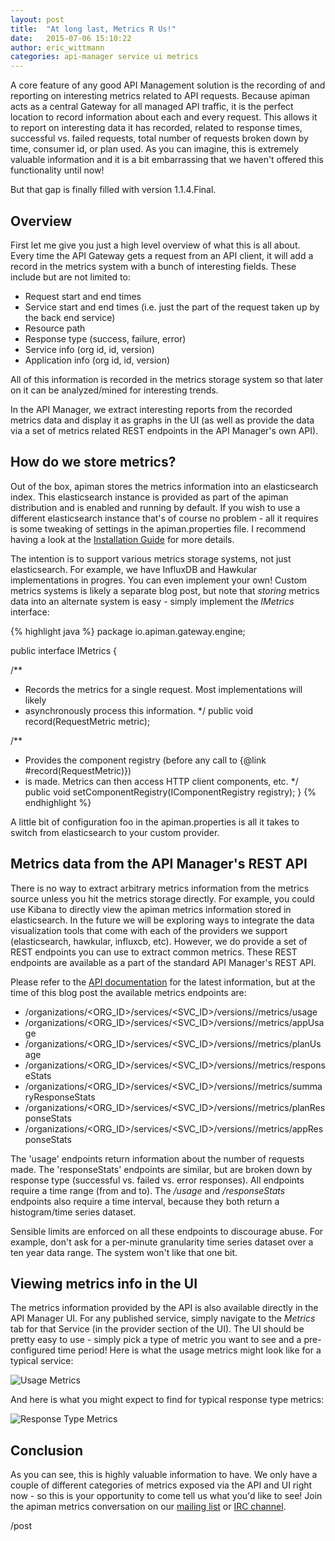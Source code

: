 ```yaml
---
layout: post
title:  "At long last, Metrics R Us!"
date:   2015-07-06 15:10:22
author: eric_wittmann
categories: api-manager service ui metrics
---
```

A core feature of any good API Management solution is the recording of and reporting on
interesting metrics related to API requests.  Because apiman acts as a central Gateway
for all managed API traffic, it is the perfect location to record information about each
and every request.  This allows it to report on interesting data it has recorded, related
to response times, successful vs. failed requests, total number of requests broken down
by time, consumer id, or plan used.  As you can imagine, this is extremely valuable
information and it is a bit embarrassing that we haven't offered this functionality until
now!

But that gap is finally filled with version 1.1.4.Final.

<!--more-->

## Overview
First let me give you just a high level overview of what this is all about.  Every time
the API Gateway gets a request from an API client, it will add a record in the metrics
system with a bunch of interesting fields.  These include but are not limited to:

* Request start and end times
* Service start and end times (i.e. just the part of the request taken up by the back end service)
* Resource path
* Response type (success, failure, error)
* Service info (org id, id, version)
* Application info (org id, id, version)

All of this information is recorded in the metrics storage system so that later on it
can be analyzed/mined for interesting trends.

In the API Manager, we extract interesting reports from the recorded metrics data and
display it as graphs in the UI (as well as provide the data via a set of metrics
related REST endpoints in the API Manager's own API).

## How do we store metrics?
Out of the box, apiman stores the metrics information into an elasticsearch index.  This
elasticsearch instance is provided as part of the apiman distribution and is enabled and
running by default.  If you wish to use a different elasticsearch instance that's of
course no problem - all it requires is some tweaking of settings in the apiman.properties
file.  I recommend having a look at the [Installation Guide](http://www.apiman.io/latest/installation-guide.html)
for more details.

The intention is to support various metrics storage systems, not just elasticsearch.
For example, we have InfluxDB and Hawkular implementations in progres.  You can even
implement your own!  Custom metrics systems is likely a separate blog post, but note
that *storing* metrics data into an alternate system is easy - simply implement the
*IMetrics* interface:

{% highlight java %}
package io.apiman.gateway.engine;

public interface IMetrics {

  /**
  * Records the metrics for a single request.  Most implementations will likely
  * asynchronously process this information.
  */
  public void record(RequestMetric metric);

  /**
  * Provides the component registry (before any call to {@link #record(RequestMetric)})
  * is made. Metrics can then access HTTP client components, etc.
  */
  public void setComponentRegistry(IComponentRegistry registry);
}
{% endhighlight %}

A little bit of configuration foo in the apiman.properties is all it takes to switch
from elasticsearch to your custom provider.


## Metrics data from the API Manager's REST API
There is no way to extract arbitrary metrics information from the metrics source unless
you hit the metrics storage directly.  For example, you could use Kibana to directly
view the apiman metrics information stored in elasticsearch.  In the future we will
be exploring ways to integrate the data visualization tools that come with each of the
providers we support (elasticsearch, hawkular, influxcb, etc).  However, we do provide
a set of REST endpoints you can use to extract common metrics.  These REST endpoints are
available as a part of the standard API Manager's REST API.

Please refer to the [API documentation](http://www.apiman.io/latest/api-manager-restdocs.html)
for the latest information, but at the time of this blog post the available metrics
endpoints are:

* /organizations/<ORG_ID>/services/<SVC_ID>/versions/<VERSION>/metrics/usage
* /organizations/<ORG_ID>/services/<SVC_ID>/versions/<VERSION>/metrics/appUsage
* /organizations/<ORG_ID>/services/<SVC_ID>/versions/<VERSION>/metrics/planUsage
* /organizations/<ORG_ID>/services/<SVC_ID>/versions/<VERSION>/metrics/responseStats
* /organizations/<ORG_ID>/services/<SVC_ID>/versions/<VERSION>/metrics/summaryResponseStats
* /organizations/<ORG_ID>/services/<SVC_ID>/versions/<VERSION>/metrics/planResponseStats
* /organizations/<ORG_ID>/services/<SVC_ID>/versions/<VERSION>/metrics/appResponseStats

The 'usage' endpoints return information about the number of requests made.  The
'responseStats' endpoints are similar, but are broken down by response type (successful
vs. failed vs. error responses).  All endpoints require a time range (from and to).  The
*/usage* and */responseStats* endpoints also require a time interval, because they both
return a histogram/time series dataset.

Sensible limits are enforced on all these endpoints to discourage abuse.  For example,
don't ask for a per-minute granularity time series dataset over a ten year data range.
The system won't like that one bit.


## Viewing metrics info in the UI
The metrics information provided by the API is also available directly in the API Manager
UI.  For any published service, simply navigate to the *Metrics* tab for that Service
(in the provider section of the UI).  The UI should be pretty easy to use - simply pick
a type of metric you want to see and a pre-configured time period!  Here is what the
usage metrics might look like for a typical service:

![Usage Metrics](/blog/images/2015-07-06/usage-metrics.png)

And here is what you might expect to find for typical response type metrics:

![Response Type Metrics](/blog/images/2015-07-06/response-type-metrics.png)


## Conclusion
As you can see, this is highly valuable information to have.  We only have a couple of
different categories of metrics exposed via the API and UI right now - so this is
your opportunity to come tell us what you'd like to see!  Join the apiman metrics
conversation on our [mailing list](https://lists.jboss.org/mailman/listinfo/apiman-user)
or [IRC channel](http://www.apiman.io/latest/chat.html).

/post
